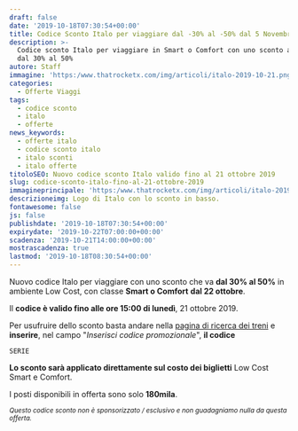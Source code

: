 ```yaml
---
draft: false
date: '2019-10-18T07:30:54+00:00'
title: Codice Sconto Italo per viaggiare dal -30% al -50% dal 5 Novembre al 31 Marzo
description: >-
  Codice sconto Italo per viaggiare in Smart o Comfort con uno sconto a partire
  dal 30% al 50%
autore: Staff
immagine: 'https:/www.thatrocketx.com/img/articoli/italo-2019-10-21.png'
categories:
  - Offerte Viaggi
tags:
  - codice sconto
  - italo
  - offerte
news_keywords:
  - offerte italo
  - codice sconto italo
  - italo sconti
  - italo offerte
titoloSEO: Nuovo codice sconto Italo valido fino al 21 ottobre 2019
slug: codice-sconto-italo-fino-al-21-ottobre-2019
immagineprincipale: 'https:/www.thatrocketx.com/img/articoli/italo-2019-10-21.png'
descrizioneimg: Logo di Italo con lo sconto in basso.
fontawesome: false
js: false
publishdate: '2019-10-18T07:30:54+00:00'
expirydate: '2019-10-22T07:00:00+00:00'
scadenza: '2019-10-21T14:00:00+00:00'
mostrascadenza: true
lastmod: '2019-10-18T08:30:54+00:00'
---
```

Nuovo codice Italo per viaggiare con uno sconto che va **dal 30% al 50%** in ambiente Low Cost, con classe **Smart o Comfort** **dal 22 ottobre**.

Il **codice è valido fino alle ore 15:00 di lunedì**, 21 ottobre 2019.

Per usufruire dello sconto basta andare nella [pagina di ricerca dei treni](https://biglietti.italotreno.it/Booking_Acquisto_Ricerca.aspx) e **inserire**, nel campo "_Inserisci codice promozionale_", **il codice** 

```
SERIE
```

**Lo sconto sarà applicato direttamente sul costo dei biglietti** Low Cost Smart e Comfort.

I posti disponibili in offerta sono solo **180mila**.

<small>_Questo codice sconto non è sponsorizzato / esclusivo e non guadagniamo nulla da questa offerta.</small>_

